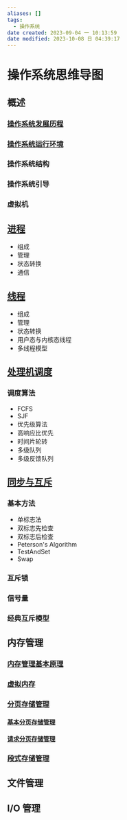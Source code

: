 ```yaml
---
aliases: []
tags:
  - 操作系统
date created: 2023-09-04 一 10:13:59
date modified: 2023-10-08 日 04:39:17
---
```


# 操作系统思维导图

## 概述

### [操作系统发展历程](操作系统发展历程.md)

### [操作系统运行环境](操作系统运行环境.md)

### 操作系统结构

### 操作系统引导

### 虚拟机

## [进程](进程.md)

- 组成
- 管理
- 状态转换
- 通信

## [线程](线程.md)

- 组成
- 管理
- 状态转换
- 用户态与内核态线程
- 多线程模型

## [处理机调度](处理机调度.md)

### 调度算法

- FCFS
- SJF
- 优先级算法
- 高响应比优先
- 时间片轮转
- 多级队列
- 多级反馈队列

## [同步与互斥](同步与互斥.md)

### 基本方法

- 单标志法
- 双标志先检查
- 双标志后检查
- Peterson's Algorithm
- TestAndSet
- Swap

### 互斥锁

### 信号量

### 经典互斥模型

## 内存管理

### [内存管理基本原理](内存管理基本原理.md)

### [虚拟内存](虚拟内存.md)

### [分页存储管理](分页存储管理.md)

#### [基本分页存储管理](基本分页存储管理.md)

#### [请求分页存储管理](请求分页存储管理.md)

### [段式存储管理](段式存储管理.md)

## 文件管理

## I/O 管理
